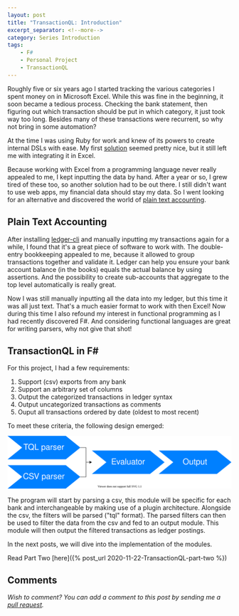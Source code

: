 ```yaml
---
layout: post
title: "TransactionQL: Introduction"
excerpt_separator: <!--more-->
category: Series Introduction
tags:
    - F#
    - Personal Project
    - TransactionQL
---
```


Roughly five or six years ago I started tracking the various categories I spent money on in Microsoft Excel.
While this was fine in the beginning, it soon became a tedious process. Checking the bank statement, then figuring out which transaction should be put in which category, it just took way too long. Besides many of these transactions were recurrent, so why not bring in some automation?

<!--more-->

At the time I was using Ruby for work and knew of its powers to create internal DSLs with ease. My first [solution](https://github.com/janssen-io/transaction-ql) seemed pretty nice, but it still left me with integrating it in Excel.

Because working with Excel from a programming language never really appealed to me, I kept inputting the data by hand. After a year or so, I grew tired of these too, so another solution had to be out there. I still didn't want to use web apps, my financial data should stay my data. So I went looking for an alternative and discovered the world of [plain text accounting](https://plaintextaccounting.org/).

## Plain Text Accounting
After installing [ledger-cli](https://ledger-cli.org/) and manually inputting my transactions again for a while, I found that it's a great piece of software to work with. The double-entry bookkeeping appealed to me, because it allowed to group transactions together and validate it. Ledger can help you ensure your bank account balance (in the books) equals the actual balance by using assertions. And the possibility to create sub-accounts that aggregate to the top level automatically is really great.

Now I was still manually inputting all the data into my ledger, but this time it was all just text. That's a much easier format to work with then Excel! Now during this time I also refound my interest in functional programming as I had recently discovered F#. And considering functional languages are great for writing parsers, why not give that shot!

## TransactionQL in F#
For this project, I had a few requirements:

1. Support (csv) exports from any bank
2. Support an arbitrary set of columns
3. Output the categorized transactions in ledger syntax
4. Output uncategorized transactions as comments
5. Ouput all transactions ordered by date (oldest to most recent)

To meet these criteria, the following design emerged:

![high level design](/assets/2020-11-01/tql-design.svg)

The program will start by parsing a csv, this module will be specific for each bank and interchangeable by making use of a plugin architecture.
Alongside the csv, the filters will be parsed ("tql" format). The parsed filters can then be used to filter the data from the csv and fed to an output module. This module will then output the filtered transactions as ledger postings.

In the next posts, we will dive into the implementation of the modules.

Read Part Two [here]({% post_url 2020-11-22-TransactionQL-part-two %})


## Comments
_Wish to comment? You can add a comment to this post by sending me a [pull request](https://github.com/janssen-io/janssen-io.github.io#readme)._
